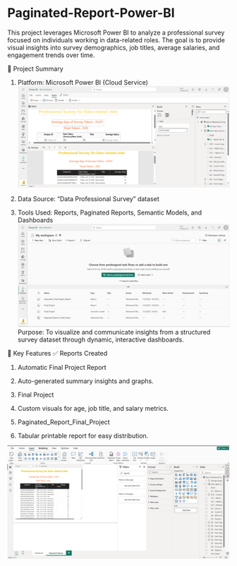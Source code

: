 # Paginated-Report-Power-BI
This project leverages Microsoft Power BI to analyze a professional survey focused on individuals working in data-related roles. The goal is to provide visual insights into survey demographics, job titles, average salaries, and engagement trends over time.

🚀 Project Summary
1. Platform: Microsoft Power BI (Cloud Service)
![Paginated_Report1 Preview](Paginated_Report1.png)
2. Data Source: “Data Professional Survey” dataset

3. Tools Used: Reports, Paginated Reports, Semantic Models, and Dashboards
![Paginated_Report2 Preview](Paginated_Report2.png)
Purpose: To visualize and communicate insights from a structured survey dataset through dynamic, interactive dashboards.

🧩 Key Features
✅ Reports Created
1. Automatic Final Project Report

2. Auto-generated summary insights and graphs.

3. Final Project

4. Custom visuals for age, job title, and salary metrics.

5. Paginated_Report_Final_Project

6. Tabular printable report for easy distribution.


![Paginated_Report3 Preview](Paginated_Report3.png)

